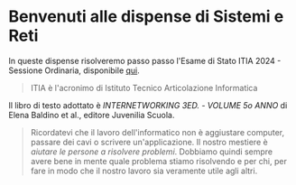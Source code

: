 # Benvenuti alle dispense di Sistemi e Reti

In queste dispense risolveremo passo passo l'Esame di Stato ITIA 2024 - Sessione Ordinaria, disponibile [qui](https://www.istruzione.it/esame_di_stato/202324/Istituti%20tecnici/Ordinaria/A038_ORD24.pdf).

> ITIA è l'acronimo di Istituto Tecnico Articolazione Informatica

Il libro di testo adottato è _INTERNETWORKING 3ED. - VOLUME 5o ANNO_ di Elena Baldino et al., editore Juvenilia Scuola.

> Ricordatevi che il lavoro dell'informatico non è aggiustare computer, passare dei cavi o scrivere un'applicazione. Il nostro mestiere è _aiutare le persone a risolvere problemi_. Dobbiamo quindi sempre avere bene in mente quale problema stiamo risolvendo e per chi, per fare in modo che il nostro lavoro sia veramente utile agli altri.
